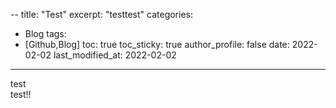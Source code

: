 --
title: "Test"
excerpt: "testtest"
categories: 
  - Blog
tags: 
  - [Github,Blog]
toc: true
toc_sticky: true
author_profile: false
date: 2022-02-02
last_modified_at: 2022-02-02
---
test  
test!!  
